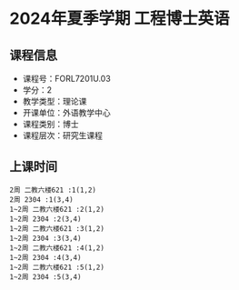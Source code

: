 # 2024年夏季学期 工程博士英语 






## 课程信息

- 课程号：FORL7201U.03
- 学分：2
- 教学类型：理论课
- 开课单位：外语教学中心
- 课程类别：博士
- 课程层次：研究生课程

## 上课时间

```
2周 二教六楼621 :1(1,2)
2周 2304 :1(3,4)
1~2周 二教六楼621 :2(1,2)
1~2周 2304 :2(3,4)
1~2周 二教六楼621 :3(1,2)
1~2周 2304 :3(3,4)
1~2周 二教六楼621 :4(1,2)
1~2周 2304 :4(3,4)
1~2周 二教六楼621 :5(1,2)
1~2周 2304 :5(3,4)
```

